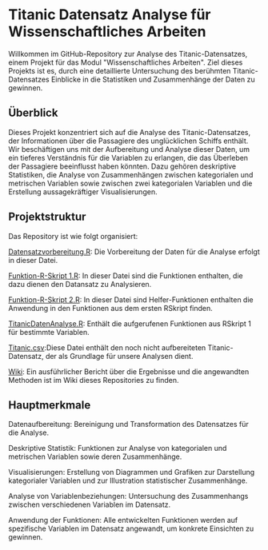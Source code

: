 # Titanic Datensatz Analyse für Wissenschaftliches Arbeiten

Willkommen im GitHub-Repository zur Analyse des Titanic-Datensatzes, einem Projekt für das Modul "Wissenschaftliches Arbeiten". Ziel dieses Projekts ist es, durch eine detaillierte Untersuchung des berühmten Titanic-Datensatzes Einblicke in die Statistiken und Zusammenhänge der Daten zu gewinnen.

## Überblick

Dieses Projekt konzentriert sich auf die Analyse des Titanic-Datensatzes, der Informationen über die Passagiere des unglücklichen Schiffs enthält. Wir beschäftigen uns mit der Aufbereitung und Analyse dieser Daten, um ein tieferes Verständnis für die Variablen zu erlangen, die das Überleben der Passagiere beeinflusst haben könnten. Dazu gehören deskriptive Statistiken, die Analyse von Zusammenhängen zwischen kategorialen und metrischen Variablen sowie zwischen zwei kategorialen Variablen und die Erstellung aussagekräftiger Visualisierungen.

## Projektstruktur

Das Repository ist wie folgt organisiert:

[Datensatzvorbereitung.R](https://github.com/alinaabro/Wissenschaftliches-Arbeiten-GitHub-Projekt/blob/main/Datensatzvorbereitung.R): Die Vorbereitung der Daten für die Analyse erfolgt in dieser Datei.

[Funktion-R-Skript 1.R](https://github.com/alinaabro/Wissenschaftliches-Arbeiten-GitHub-Projekt/blob/main/Funktionen-R-Skript%201.R): In dieser Datei sind die Funktionen enthalten, die dazu dienen den Datansatz zu Analysieren.

[Funktion-R-Skript 2.R](https://github.com/alinaabro/Wissenschaftliches-Arbeiten-GitHub-Projekt/blob/main/Funktionen-R-Skript%202.R): In dieser Datei sind Helfer-Funktionen enthalten die Anwendung in den Funktionen aus dem ersten RSkript finden.

[TitanicDatenAnalyse.R](https://github.com/alinaabro/Wissenschaftliches-Arbeiten-GitHub-Projekt/blob/main/TitanicDatenAnalyse.R): Enthält die aufgerufenen Funktionen aus RSkript 1 für bestimmte Variablen.

[Titanic.csv](https://github.com/alinaabro/Wissenschaftliches-Arbeiten-GitHub-Projekt/blob/main/titanic.csv):Diese Datei enthält den noch nicht aufbereiteten Titanic-Datensatz, der als Grundlage für unsere Analysen dient.

[Wiki](https://github.com/alinaabro/Wissenschaftliches-Arbeiten-GitHub-Projekt/wiki): Ein ausführlicher Bericht über die Ergebnisse und die angewandten Methoden ist im Wiki dieses Repositories zu finden.

## Hauptmerkmale

Datenaufbereitung: Bereinigung und Transformation des Datensatzes für die Analyse.

Deskriptive Statistik: Funktionen zur Analyse von kategorialen und metrischen Variablen sowie deren Zusammenhänge.

Visualisierungen: Erstellung von Diagrammen und Grafiken zur Darstellung kategorialer Variablen und zur Illustration statistischer Zusammenhänge.

Analyse von Variablenbeziehungen: Untersuchung des Zusammenhangs zwischen verschiedenen Variablen im Datensatz.

Anwendung der Funktionen: Alle entwickelten Funktionen werden auf spezifische Variablen im Datensatz angewandt, um konkrete Einsichten zu gewinnen.
